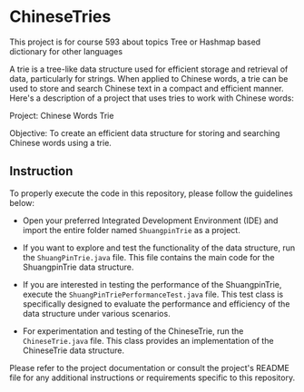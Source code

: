 # ChineseTries

This project is for course 593 about topics Tree or Hashmap based dictionary for other languages

A trie is a tree-like data structure used for efficient storage and retrieval of data, particularly for strings. When applied to Chinese words, a trie can be used to store and search Chinese text in a compact and efficient manner. Here's a description of a project that uses tries to work with Chinese words:

Project: Chinese Words Trie

Objective: To create an efficient data structure for storing and searching Chinese words using a trie.

## Instruction
To properly execute the code in this repository, please follow the guidelines below:

- Open your preferred Integrated Development Environment (IDE) and import the entire folder named ```ShuangpinTrie``` as a project. 

- If you want to explore and test the functionality of the data structure, run the ```ShuangPinTrie.java``` file. This file contains the main code for the ShuangpinTrie data structure.

- If you are interested in testing the performance of the ShuangpinTrie, execute the ```ShuangPinTriePerformanceTest.java``` file. This test class is specifically designed to evaluate the performance and efficiency of the data structure under various scenarios.

- For experimentation and testing of the ChineseTrie, run the ```ChineseTrie.java``` file. This class provides an implementation of the ChineseTrie data structure.

Please refer to the project documentation or consult the project's README file for any additional instructions or requirements specific to this repository.
